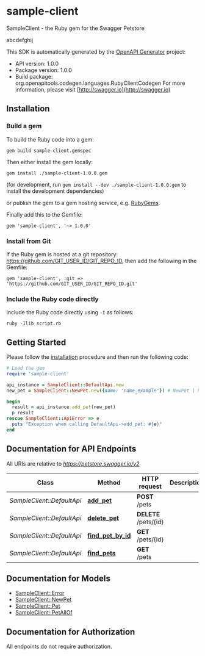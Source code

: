 # sample-client

SampleClient - the Ruby gem for the Swagger Petstore

abcdefghij

This SDK is automatically generated by the [OpenAPI Generator](https://openapi-generator.tech) project:

- API version: 1.0.0
- Package version: 1.0.0
- Build package: org.openapitools.codegen.languages.RubyClientCodegen
For more information, please visit [http://swagger.io](http://swagger.io)

## Installation

### Build a gem

To build the Ruby code into a gem:

```shell
gem build sample-client.gemspec
```

Then either install the gem locally:

```shell
gem install ./sample-client-1.0.0.gem
```

(for development, run `gem install --dev ./sample-client-1.0.0.gem` to install the development dependencies)

or publish the gem to a gem hosting service, e.g. [RubyGems](https://rubygems.org/).

Finally add this to the Gemfile:

    gem 'sample-client', '~> 1.0.0'

### Install from Git

If the Ruby gem is hosted at a git repository: https://github.com/GIT_USER_ID/GIT_REPO_ID, then add the following in the Gemfile:

    gem 'sample-client', :git => 'https://github.com/GIT_USER_ID/GIT_REPO_ID.git'

### Include the Ruby code directly

Include the Ruby code directly using `-I` as follows:

```shell
ruby -Ilib script.rb
```

## Getting Started

Please follow the [installation](#installation) procedure and then run the following code:

```ruby
# Load the gem
require 'sample-client'

api_instance = SampleClient::DefaultApi.new
new_pet = SampleClient::NewPet.new({name: 'name_example'}) # NewPet | Pet to add to the store

begin
  result = api_instance.add_pet(new_pet)
  p result
rescue SampleClient::ApiError => e
  puts "Exception when calling DefaultApi->add_pet: #{e}"
end

```

## Documentation for API Endpoints

All URIs are relative to *https://petstore.swagger.io/v2*

Class | Method | HTTP request | Description
------------ | ------------- | ------------- | -------------
*SampleClient::DefaultApi* | [**add_pet**](docs/DefaultApi.md#add_pet) | **POST** /pets | 
*SampleClient::DefaultApi* | [**delete_pet**](docs/DefaultApi.md#delete_pet) | **DELETE** /pets/{id} | 
*SampleClient::DefaultApi* | [**find_pet_by_id**](docs/DefaultApi.md#find_pet_by_id) | **GET** /pets/{id} | 
*SampleClient::DefaultApi* | [**find_pets**](docs/DefaultApi.md#find_pets) | **GET** /pets | 


## Documentation for Models

 - [SampleClient::Error](docs/Error.md)
 - [SampleClient::NewPet](docs/NewPet.md)
 - [SampleClient::Pet](docs/Pet.md)
 - [SampleClient::PetAllOf](docs/PetAllOf.md)


## Documentation for Authorization

 All endpoints do not require authorization.

